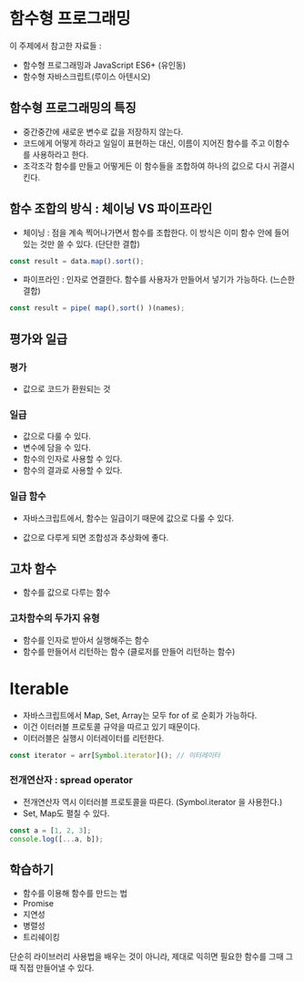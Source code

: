 # 함수형 프로그래밍

이 주제에서 참고한 자료들 : 

- 함수형 프로그래밍과 JavaScript ES6+ (유인동)
- 함수형 자바스크립트(루이스 아텐시오)

  

## 함수형 프로그래밍의 특징

- 중간중간에 새로운 변수로 값을 저장하지 않는다.
- 코드에게 어떻게 하라고 일일이 표현하는 대신, 이름이 지어진 함수를 주고 이함수를 사용하라고 한다. 
- 조각조각 함수를 만들고 어떻게든 이 함수들을 조합하여 하나의 값으로 다시 귀결시킨다.



## 함수 조합의 방식 : 체이닝 VS 파이프라인

- 체이닝 :  점을 계속 찍어나가면서 함수를 조합한다. 이 방식은 이미 함수 안에 들어있는 것만 쓸 수 있다. (단단한 결합)

```javascript
const result = data.map().sort();
```

- 파이프라인 :  인자로 연결한다. 함수를 사용자가 만들어서 넣기가 가능하다. (느슨한 결합)

```javascript
const result = pipe( map(),sort() )(names);
```



## 평가와 일급

### 평가

- 값으로 코드가 환원되는 것



### 일급

- 값으로 다룰 수 있다.
- 변수에 담을 수 있다.
- 함수의 인자로 사용할 수 있다.
- 함수의 결과로 사용할 수 있다.



### 일급 함수

- 자바스크립트에서, 함수는 일급이기 때문에 값으로 다룰 수 있다. 

- 값으로 다루게 되면 조합성과 추상화에 좋다.



## 고차 함수

- 함수를 값으로 다루는 함수



### 고차함수의 두가지 유형

- 함수를 인자로 받아서 실행해주는 함수
- 함수를 만들어서 리턴하는 함수 (클로저를 만들어 리턴하는 함수)





# Iterable

- 자바스크립트에서 Map, Set, Array는 모두 for of 로 순회가 가능하다. 
- 이건 이터러블 프로토콜 규약을 따르고 있기 때문이다.
- 이터러블은 실행시 이터레이터를 리턴한다. 

```javascript
const iterator = arr[Symbol.iterator](); // 이터레이터 
```



### 전개연산자 : spread operator

- 전개연산자 역시 이터러블 프로토콜을 따른다. (Symbol.iterator 을 사용한다.)
- Set, Map도 펼칠 수 있다.

```javascript
const a = [1, 2, 3];
console.log([...a, b]);
```



## 학습하기

- 함수를 이용해 함수를 만드는 법
- Promise
- 지연성
- 병렬성
- 트리쉐이킹

단순히 라이브러리 사용법을 배우는 것이 아니라, 제대로 익히면 필요한 함수를 그때 그때 직접 만들어낼 수 있다.
